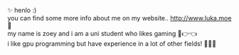 ✨ henlo :)
<br>
you can find some more info about me on my website.. http://www.luka.moe 🌙
<br>
my name is zoey and i am a uni student who likes gaming 🥺👉👈
<br>
i like gpu programming but have experience in a lot of other fields! 👩🏼‍💻
